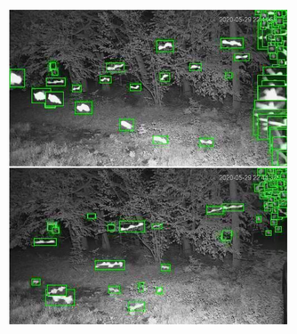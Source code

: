 ![20200529-221254-224259](in/20200529/20200529-221254-224259_0_.jpg)
![20200529-224304-231309](in/20200529/20200529-224304-231309_0_.jpg)
